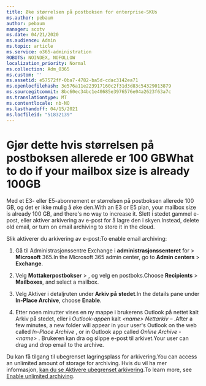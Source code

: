 ```yaml
---
title: Øke størrelsen på postboksen for enterprise-SKUs
ms.author: pebaum
author: pebaum
manager: scotv
ms.date: 04/21/2020
ms.audience: Admin
ms.topic: article
ms.service: o365-administration
ROBOTS: NOINDEX, NOFOLLOW
localization_priority: Normal
ms.collection: Adm_O365
ms.custom: ''
ms.assetid: e57572ff-0ba7-4782-ba5d-cdac3142ea71
ms.openlocfilehash: 3e576a11e223917160c2f31d3d83c54329013879
ms.sourcegitcommit: 8bc60ec34bc1e40685e3976576e04a2623f63a7c
ms.translationtype: MT
ms.contentlocale: nb-NO
ms.lasthandoff: 04/15/2021
ms.locfileid: "51832139"
---
```

# <a name="what-to-do-if-your-mailbox-size-is-already-100gb"></a><span data-ttu-id="84e3e-102">Gjør dette hvis størrelsen på postboksen allerede er 100 GB</span><span class="sxs-lookup"><span data-stu-id="84e3e-102">What to do if your mailbox size is already 100GB</span></span>

<span data-ttu-id="84e3e-103">Med et E3- eller E5-abonnement er størrelsen på postboksen allerede 100 GB, og det er ikke mulig å øke den.</span><span class="sxs-lookup"><span data-stu-id="84e3e-103">With an E3 or E5 plan, your mailbox size is already 100 GB, and there's no way to increase it.</span></span> <span data-ttu-id="84e3e-104">Slett i stedet gammel e-post, eller aktiver arkivering av e-post for å lagre den i skyen.</span><span class="sxs-lookup"><span data-stu-id="84e3e-104">Instead, delete old email, or turn on email archiving to store it in the cloud.</span></span> 
  
<span data-ttu-id="84e3e-105">Slik aktiverer du arkivering av e-post:</span><span class="sxs-lookup"><span data-stu-id="84e3e-105">To enable email archiving:</span></span>
  
1. <span data-ttu-id="84e3e-106">Gå til Administrasjonssentre Exchange i **administrasjonssenteret** for \> **Microsoft** 365.</span><span class="sxs-lookup"><span data-stu-id="84e3e-106">In the Microsoft 365 admin center, go to **Admin centers** \> **Exchange**.</span></span> 
    
2. <span data-ttu-id="84e3e-107">Velg **Mottakerpostbokser** \> , og velg en postboks.</span><span class="sxs-lookup"><span data-stu-id="84e3e-107">Choose **Recipients** \> **Mailboxes**, and select a mailbox.</span></span> 
    
3. <span data-ttu-id="84e3e-108">Velg Aktiver i detaljruten under **Arkiv på** **stedet**.</span><span class="sxs-lookup"><span data-stu-id="84e3e-108">In the details pane under **In-Place Archive**, choose **Enable**.</span></span> 
    
4. <span data-ttu-id="84e3e-109">Etter noen minutter vises en ny mappe i brukerens Outlook på nettet kalt Arkiv på stedet, eller i *Outlook-appen* kalt *\<name\> Nettarkiv –* .</span><span class="sxs-lookup"><span data-stu-id="84e3e-109">After a few minutes, a new folder will appear in your user's Outlook on the web called  *In-Place Archive*  , or in Outlook app called  *Online Archive - \<name\>*  .</span></span> <span data-ttu-id="84e3e-110">Brukeren kan dra og slippe e-post til arkivet.</span><span class="sxs-lookup"><span data-stu-id="84e3e-110">Your user can drag and drop email to the archive.</span></span> 
    
<span data-ttu-id="84e3e-111">Du kan få tilgang til ubegrenset lagringsplass for arkivering.</span><span class="sxs-lookup"><span data-stu-id="84e3e-111">You can access an unlimited amount of storage for archiving.</span></span> <span data-ttu-id="84e3e-112">Hvis du vil ha mer informasjon, [kan du se Aktivere ubegrenset arkivering](https://docs.microsoft.com/microsoft-365/compliance/enable-unlimited-archiving).</span><span class="sxs-lookup"><span data-stu-id="84e3e-112">To learn more, see [Enable unlimited archiving](https://docs.microsoft.com/microsoft-365/compliance/enable-unlimited-archiving).</span></span>
  


